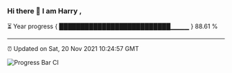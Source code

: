 ### Hi there 👋 I am Harry , 

⏳ Year progress { ██████████████████████████▁▁▁▁ } 88.61 %

---

⏰ Updated on Sat, 20 Nov 2021 10:24:57 GMT

![Progress Bar CI](https://github.com/duykhang68/duykhang68/workflows/Progress%20Bar%20CI/badge.svg)

